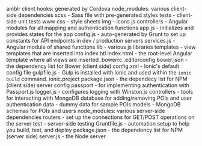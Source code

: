 amblr
  client
    hooks: generated by Cordova
    node_modules: various client-side dependencies
    scss - Sass file with pre-generated styles
    tests - client-side unit tests
    www
      css - style sheets
      img - icons
      js
        controllers - Angular modules for all mapping and authentication functions
        app.js - initializes and provides states for the app
        config.js - auto-generated by Grunt to set up constants for API endpoints in dev / production servers
        services.js - Angular module of shared functions
      lib - various js libraries
      templates - view templates that are inserted into index.htl
      index.html - the root-level Angular template where all views are inserted
    .bowerrc
    .editorconfig
    bower.json - the dependency list for Bower (client side)
    config.xml - Ionic's default config file
    gulpfile.js - Gulp is installed with Ionic and used within the ```ionic build``` command.
    ionic.project
    package.json - the dependecy list for NPM (client side)
  server
    config
      passport - for implementing authentication with Passport.js
      logger.js - configures logging with Winston.js
    controllers - tools for interacting with MongoDB database for adding/removing POIs and user authentication
    data - dummy data for sample POIs
    models - MongoDB schemas for POIs and users
    node_modules: various server-side dependencies
    routers - set up the connections for GET/POST operations on the server
    test - server-side testing
    Gruntfile.js - automation setup to help you build, test, and deploy
    package.json - the dependency list for NPM (server side)
    server.js - the Node server              
        
